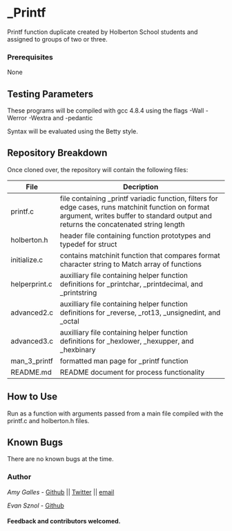 # _Printf

Printf function duplicate created by Holberton School students and assigned to groups of two or three.

### Prerequisites

None

## Testing Parameters

These programs will be compiled with gcc 4.8.4 using the flags -Wall -Werror -Wextra and -pedantic

Syntax will be evaluated using the Betty style.

## Repository Breakdown
Once cloned over, the repository will contain the following files:

|   **File**    |  **Decription**                       |
|---------------|---------------------------------------|
| printf.c | file containing _printf variadic function, filters for edge cases, runs matchinit function on format argument, writes buffer to standard output and returns the concatenated string length |
| holberton.h | header file containing function prototypes and typedef for struct |
| initialize.c | contains matchinit function that compares format character string to Match array of functions |
| helperprint.c | auxilliary file containing helper function definitions for _printchar, _printdecimal, and _printstring |
| advanced2.c | auxilliary file containing helper function definitions for _reverse, _rot13, _unsignedint, and _octal |
| advanced3.c | auxilliary file containing helper function definitions for _hexlower, _hexupper, and _hexbinary |
| man_3_printf | formatted man page for _printf function |
| README.md | README document for process functionality |

## How to Use
Run as a function with arguments passed from a main file compiled with the printf.c and holberton.h files.

## Known Bugs
There are no known bugs at the time.

### Author
*Amy Galles* - [Github](https://github.com/AmyLGalles) || [Twitter](https://twitter.com/AmyLGalles) || [email](273@holbertonschool.com)

*Evan Sznol* - [Github](https://github.com/IOLevi)

#### Feedback and contributors welcomed.
